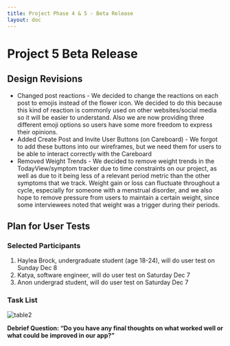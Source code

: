 ```yaml
---
title: Project Phase 4 & 5 - Beta Release
layout: doc
---
```


# Project 5 Beta Release

## Design Revisions

- Changed post reactions - We decided to change the reactions on each post to emojis instead of the flower icon. We decided to do this because this kind of reaction is commonly used on other websites/social media so it will be easier to understand. Also we are now providing three different emoji options so users have some more freedom to express their opinions.
- Added Create Post and Invite User Buttons (on Careboard) - We forgot to add these buttons into our wireframes, but we need them for users to be able to interact correctly with the Careboard
- Removed Weight Trends - We decided to remove weight trends in the TodayView/symptom tracker due to time constraints on our project, as well as due to it being less of a relevant period metric than the other symptoms that we track. Weight gain or loss can fluctuate throughout a cycle, especially for someone with a menstrual disorder, and we also hope to remove pressure from users to maintain a certain weight, since some interviewees noted that weight was a trigger during their periods.

## Plan for User Tests

### Selected Participants

1.  Haylea Brock, undergraduate student (age 18-24), will do user test on Sunday Dec 8
2.  Katya, software engineer, will do user test on Saturday Dec 7
3.  Anon undergrad student, will do user test on Saturday Dec 7

### Task List

<!-- <img src="./p5table1.png" alt="table"/> -->
<img src="./p5table2.png" alt="table2"/>

**Debrief Question: “Do you have any final thoughts on what worked well or what could be improved in our app?”**
